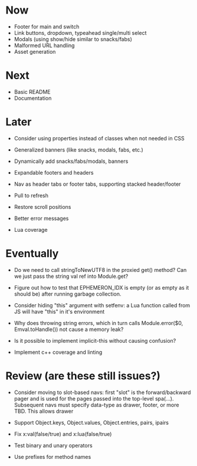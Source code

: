 # Now

- Footer for main and switch
- Link buttons, dropdown, typeahead single/multi select
- Modals (using show/hide similar to snacks/fabs)
- Malformed URL handling
- Asset generation

# Next

- Basic README
- Documentation

# Later

- Consider using properties instead of classes when not needed in CSS

- Generalized banners (like snacks, modals, fabs, etc.)
- Dynamically add snacks/fabs/modals, banners
- Expandable footers and headers
- Nav as header tabs or footer tabs, supporting stacked header/footer
- Pull to refresh
- Restore scroll positions

- Better error messages
- Lua coverage

# Eventually

- Do we need to call stringToNewUTF8 in the proxied get() method? Can we just
  pass the string val ref into Module.get?

- Figure out how to test that EPHEMERON_IDX is empty (or as empty as it should
  be) after running garbage collection.

- Consider hiding "this" argument with setfenv: a Lua function called from JS
  will have "this" in it's environment

- Why does throwing string errors, which in turn
  calls Module.error($0, Emval.toHandle(<str>))
  not cause a memory leak?

- Is it possible to implement implicit-this
  without causing confusion?

- Implement c++ coverage and linting

# Review (are these still issues?)

- Consider moving to slot-based navs: first "slot" is the forward/backward pager
  and is used for the pages passed into the top-level spa(...). Subsequent navs
  must specify data-type as drawer, footer, or more TBD. This allows drawer

- Support Object.keys, Object.values,
  Object.entries, pairs, ipairs
- Fix x:val(false/true) and x:lua(false/true)
- Test binary and unary operators
- Use prefixes for method names
